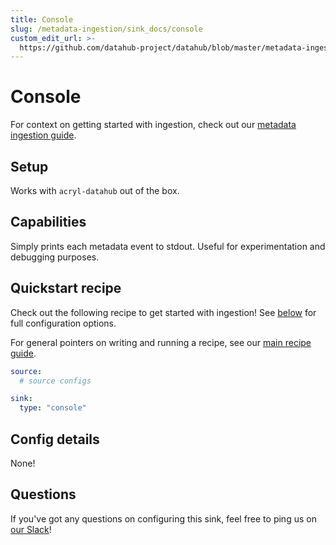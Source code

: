 ```yaml
---
title: Console
slug: /metadata-ingestion/sink_docs/console
custom_edit_url: >-
  https://github.com/datahub-project/datahub/blob/master/metadata-ingestion/sink_docs/console.md
---
```

# Console

For context on getting started with ingestion, check out our [metadata ingestion guide](../README.md).

## Setup

Works with `acryl-datahub` out of the box.

## Capabilities

Simply prints each metadata event to stdout. Useful for experimentation and debugging purposes.

## Quickstart recipe

Check out the following recipe to get started with ingestion! See [below](#config-details) for full configuration options.

For general pointers on writing and running a recipe, see our [main recipe guide](../README.md#recipes).

```yml
source:
  # source configs

sink:
  type: "console"
```

## Config details

None!

## Questions

If you've got any questions on configuring this sink, feel free to ping us on [our Slack](https://slack.datahubproject.io/)!
